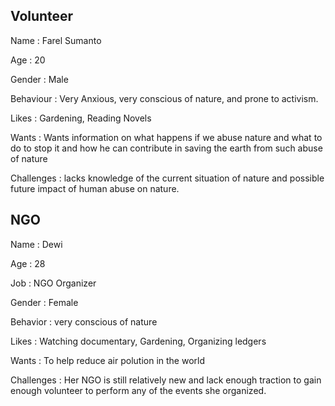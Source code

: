 <h2>Volunteer</h2>
<p>Name       : Farel Sumanto</p>
<p>Age        : 20</p>
<p>Gender     : Male</p>
<p>Behaviour  : Very Anxious, very conscious of nature, and prone to activism.</p>
<p>Likes      : Gardening, Reading Novels</p>
<p>Wants      : Wants information on what happens if we abuse nature and what to do to stop it and how he can contribute in saving the earth from such abuse of nature</p>
<p>Challenges : lacks knowledge of the current situation of nature and possible future impact of human abuse on nature.</p>

<h2>NGO</h2>
<p>Name       : Dewi</p>
<p>Age        : 28</p>
<p>Job        : NGO Organizer</p>
<p>Gender     : Female</p>
<p>Behavior   : very conscious of nature</p>
<p>Likes      : Watching documentary, Gardening, Organizing ledgers</p>
<p>Wants      : To help reduce air polution in the world</p>
<p>Challenges : Her NGO is still relatively new and lack enough traction to gain enough volunteer to perform any of the events she organized.</p>
